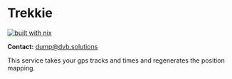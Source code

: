 # Trekkie

[![built with nix](https://builtwithnix.org/badge.svg)](https://builtwithnix.org)

**Contact:** <dump@dvb.solutions>

This service takes your gps tracks and times and regenerates the position mapping.


